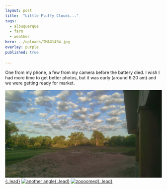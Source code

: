 ```yaml
---
layout: post
title:  "Little Fluffy Clouds..."
tags:
  - albuquerque
  - farm
  - weather
hero: ../uploads/IMAG1494.jpg
overlay: purple
published: true

---
```


One from my phone, a few from my camera before the battery died. I wish I had more time to get better photos, but it was early (around 6:20 am) and we were getting ready for market.

[![looks fake, but isn't](../uploads/IMAG1494.jpg){:.lead}](../uploads/IMAG1494.jpg)
[![another angle](../uploads/P5312864_0.jpg){:.lead}](../uploads/P5312864_0.jpg)
[![zoooomed](../uploads/P5312867_0.jpg){:.lead}](../uploads/P5312867_0.jpg)